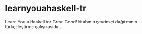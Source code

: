learnyouahaskell-tr
===================

Learn You a Haskell for Great Good! kitabının çevrimiçi dağıtımının türkçeleştirme çalışmasıdır...
